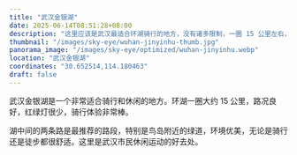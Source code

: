 ```yaml
---
title: "武汉金银湖"
date: 2025-06-14T08:51:28+08:00
description: "这里应该是武汉最适合环湖骑行的地方，没有诸多限制，一圈 15 公里左右，需要留意的红绿灯也极少。如果在白天，最推荐湖中间的两条路，尤其是鸟岛附近，绿道很舒服，徒步最佳。"
thumbnail: "/images/sky-eye/wuhan-jinyinhu-thumb.jpg"
panorama_image: "/images/sky-eye/optimized/wuhan-jinyinhu.webp"
location: "武汉金银湖"
coordinates: "30.652514,114.180463"
draft: false
---
```


武汉金银湖是一个非常适合骑行和休闲的地方。环湖一圈大约 15 公里，路况良好，红绿灯很少，骑行体验非常棒。

湖中间的两条路是最推荐的路段，特别是鸟岛附近的绿道，环境优美，无论是骑行还是徒步都很舒适。这里是武汉市民休闲运动的好去处。 